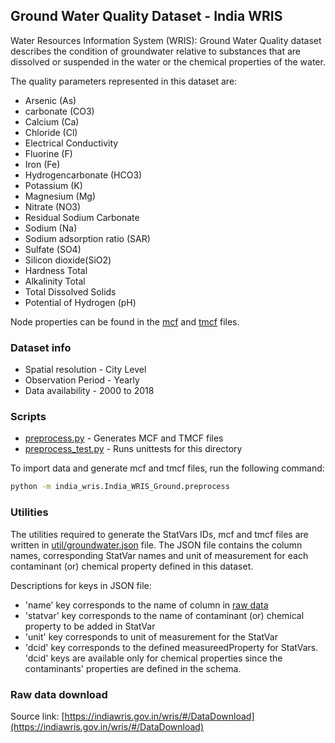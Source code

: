 ## Ground Water Quality Dataset - India WRIS

Water Resources Information System (WRIS): Ground Water Quality dataset describes the condition of groundwater relative to substances that are dissolved or suspended in the water or the chemical properties of the water.

The quality parameters represented in this dataset are:

- Arsenic (As)
- carbonate (CO3)
- Calcium (Ca)
- Chloride (Cl)
- Electrical Conductivity
- Fluorine (F)
- Iron (Fe)
- Hydrogencarbonate (HCO3)
- Potassium (K)
- Magnesium (Mg)
- Nitrate (NO3)
- Residual Sodium Carbonate
- Sodium (Na)
- Sodium adsorption ratio (SAR)
- Sulfate (SO4)
- Silicon dioxide(SiO2)
- Hardness Total
- Alkalinity Total
- Total Dissolved Solids
- Potential of Hydrogen (pH)

Node properties can be found in the [mcf](./India_WRIS_Ground.mcf) and [tmcf](./India_WRIS_Ground.tmcf) files.

### Dataset info

- Spatial resolution - City Level
- Observation Period - Yearly
- Data availability - 2000 to 2018

### Scripts

- [preprocess.py](./preprocess.py) - Generates MCF and TMCF files
- [preprocess_test.py](preprocess_test.py) - Runs unittests for this directory

To import data and generate mcf and tmcf files, run the following command:

```bash
python -m india_wris.India_WRIS_Ground.preprocess
```

### Utilities

The utilities required to generate the StatVars IDs, mcf and tmcf files are written in [util/groundwater.json](../util/groundWater.json) file. The JSON file contains the column names, corresponding StatVar names and unit of measurement for each contaminant (or) chemical property defined in this dataset.

Descriptions for keys in JSON file:
- 'name' key corresponds to the name of column in [raw data](../data/groundWater.csv)
- 'statvar' key corresponds to the name of contaminant (or) chemical property to be added in StatVar
- 'unit' key corresponds to unit of measurement for the StatVar
- 'dcid' key corresponds to the defined measureedProperty for StatVars. 'dcid' keys are available only for chemical properties since the contaminants' properties are defined in the schema.

### Raw data download

Source link: [https://indiawris.gov.in/wris/#/DataDownload](https://indiawris.gov.in/wris/#/DataDownload)
